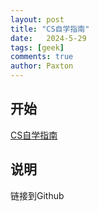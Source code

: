 ```yaml
---
layout: post
title: "CS自学指南"
date:   2024-5-29
tags: [geek]
comments: true
author: Paxton
---
```



## 开始
[CS自学指南](https://csdiy.wiki/%E8%BD%AF%E4%BB%B6%E5%B7%A5%E7%A8%8B/17803/)

## 说明
链接到Github


